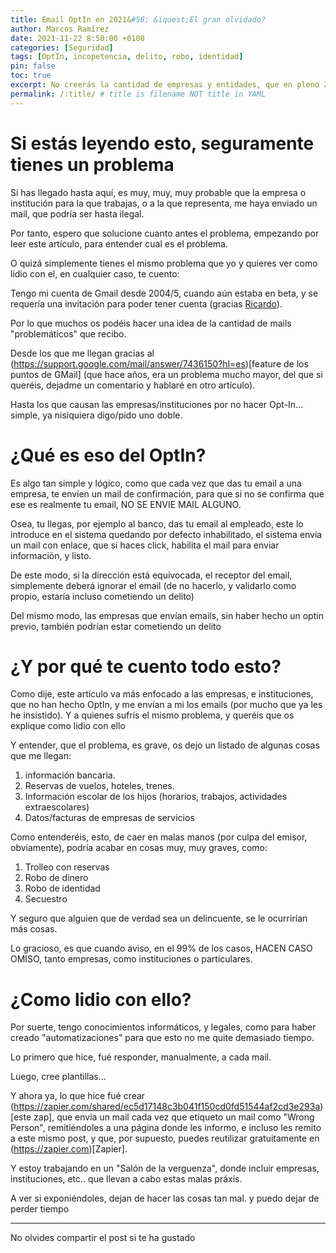 ```yaml
---
title: Email OptIn en 2021&#58; &iquest;El gran olvidado?
author: Marcos Ramírez
date: 2021-11-22 8:50:00 +0100
categories: [Seguridad]
tags: [OptIn, incopetencia, delito, robo, identidad]
pin: false
toc: true
excerpt: No creerás la cantidad de empresas y entidades, que en pleno 2021, siguen enviando emails, con datos confidenciales, sin hacer optin 🤦🏻‍♂️
permalink: /:title/ # title is filename NOT title in YAML
---
```


# Si estás leyendo esto, seguramente tienes un problema

Si has llegado hasta aquí, es muy, muy, muy probable que la empresa o institución para la que trabajas, o a la que representa, me haya enviado un mail, que podría ser hasta ilegal.

Por tanto, espero que solucione cuanto antes el problema, empezando por leer este artículo, para entender cual es el problema.

O quizá simplemente tienes el mismo problema que yo y quieres ver como lidio con el, en cualquier caso, te cuento:


Tengo mi cuenta de Gmail desde 2004/5, cuando aún estaba en beta, y se requería una invitación para poder tener cuenta (gracias [Ricardo](https://gallir.wordpress.com/)).

Por lo que muchos os podéis hacer una idea de la cantidad de mails "problemáticos" que recibo.

Desde los que me llegan gracias al (https://support.google.com/mail/answer/7436150?hl=es)[feature de los puntos de GMail] (que hace años, era un problema mucho mayor, del que si queréis, dejadme un comentario y hablaré en otro artículo).

Hasta los que causan las empresas/instituciones por no hacer Opt-In... simple, ya nisiquiera digo/pido uno doble.

# ¿Qué es eso del OptIn?

Es algo tan simple y lógico, como que cada vez que das tu email a una empresa, te envíen un mail de confirmación, para que si no se confirma que ese es realmente tu email, NO SE ENVIE MAIL ALGUNO.

Osea, tu llegas, por ejemplo al banco, das tu email al empleado, este lo introduce en el sistema quedando por defecto inhabilitado, el sistema envia un mail con enlace, que si haces click, habilita el mail para enviar información, y listo.

De este modo, si la dirección está equivocada, el receptor del email, simplemente deberá ignorar el email (de no hacerlo, y validarlo como propio, estaría incluso cometiendo un delito)

Del mismo modo, las empresas que envían emails, sin haber hecho un optin previo, también podrían estar cometiendo un delito

# ¿Y por qué te cuento todo esto?

Como dije, este artículo va más enfocado a las empresas, e instituciones, que no han hecho OptIn, y me envían a mi los emails (por mucho que ya les he insistido).
Y a quienes sufrís el mismo problema, y queréis que os explique como lidio con ello

Y entender, que el problema, es grave, os dejo un listado de algunas cosas que me llegan:

1. información bancaria.
2. Reservas de vuelos, hoteles, trenes.
3. Información escolar de los hijos (horarios, trabajos, actividades extraescolares)
4. Datos/facturas de empresas de servicios


Como entenderéis, esto, de caer en malas manos (por culpa del emisor, obviamente), podría acabar en cosas muy, muy graves, como:

1. Trolleo con reservas
2. Robo de dinero
3. Robo de identidad
4. Secuestro

Y seguro que alguien que de verdad sea un delincuente, se le ocurrirían más cosas.


Lo gracioso, es que cuando aviso, en el 99% de los casos, HACEN CASO OMISO, tanto empresas, como instituciones o particulares.

# ¿Como lidio con ello?

Por suerte, tengo conocimientos informáticos, y legales, como para haber creado "automatizaciones" para que esto no me quite demasiado tiempo.

Lo primero que hice, fué responder, manualmente, a cada mail.

Luego, cree plantillas...

Y ahora ya, lo que hice fué crear (https://zapier.com/shared/ec5d17148c3b041f150cd0fd51544af2cd3e293a)[este zap], que envia un mail cada vez que etiqueto un mail como "Wrong Person", remitiéndoles a una página donde les informo, e incluso les remito a este mismo post, y que, por supuesto, puedes reutilizar gratuitamente en (https://zapier.com)[Zapier].

Y estoy trabajando en un "Salón de la verguenza", donde incluir empresas, instituciones, etc.. que llevan a cabo estas malas práxis.

A ver si exponiéndoles, dejan de hacer las cosas tan mal. y puedo dejar de perder tiempo


***
No olvides compartir el post si te ha gustado

